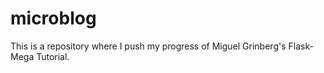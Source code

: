 # microblog
This is a repository where I push my progress of Miguel Grinberg's Flask-Mega Tutorial.
